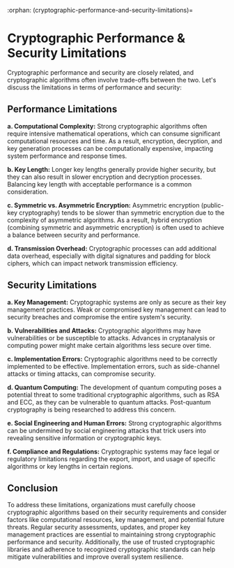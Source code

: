 :orphan:
(cryptographic-performance-and-security-limitations)=

# Cryptographic Performance & Security Limitations

Cryptographic performance and security are closely related, and cryptographic algorithms often involve trade-offs between the two. Let's discuss the limitations in terms of performance and security:

## Performance Limitations

**a. Computational Complexity:** Strong cryptographic algorithms often require intensive mathematical operations, which can consume significant computational resources and time. As a result, encryption, decryption, and key generation processes can be computationally expensive, impacting system performance and response times.

**b. Key Length:** Longer key lengths generally provide higher security, but they can also result in slower encryption and decryption processes. Balancing key length with acceptable performance is a common consideration.

**c. Symmetric vs. Asymmetric Encryption:** Asymmetric encryption (public-key cryptography) tends to be slower than symmetric encryption due to the complexity of asymmetric algorithms. As a result, hybrid encryption (combining symmetric and asymmetric encryption) is often used to achieve a balance between security and performance.

**d. Transmission Overhead:** Cryptographic processes can add additional data overhead, especially with digital signatures and padding for block ciphers, which can impact network transmission efficiency.

## Security Limitations

**a. Key Management:** Cryptographic systems are only as secure as their key management practices. Weak or compromised key management can lead to security breaches and compromise the entire system's security.

**b. Vulnerabilities and Attacks:** Cryptographic algorithms may have vulnerabilities or be susceptible to attacks. Advances in cryptanalysis or computing power might make certain algorithms less secure over time.

**c. Implementation Errors:** Cryptographic algorithms need to be correctly implemented to be effective. Implementation errors, such as side-channel attacks or timing attacks, can compromise security.

**d. Quantum Computing:** The development of quantum computing poses a potential threat to some traditional cryptographic algorithms, such as RSA and ECC, as they can be vulnerable to quantum attacks. Post-quantum cryptography is being researched to address this concern.

**e. Social Engineering and Human Errors:** Strong cryptographic algorithms can be undermined by social engineering attacks that trick users into revealing sensitive information or cryptographic keys.

**f. Compliance and Regulations:** Cryptographic systems may face legal or regulatory limitations regarding the export, import, and usage of specific algorithms or key lengths in certain regions.

## Conclusion

To address these limitations, organizations must carefully choose cryptographic algorithms based on their security requirements and consider factors like computational resources, key management, and potential future threats. Regular security assessments, updates, and proper key management practices are essential to maintaining strong cryptographic performance and security. Additionally, the use of trusted cryptographic libraries and adherence to recognized cryptographic standards can help mitigate vulnerabilities and improve overall system resilience.